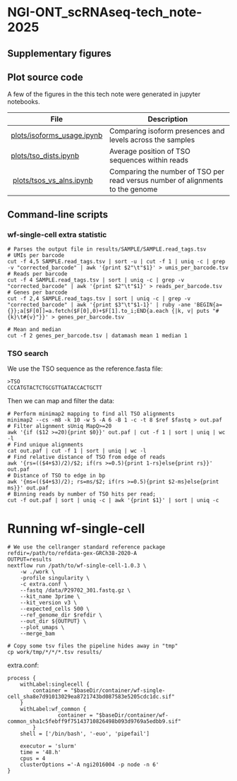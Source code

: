 # NGI-ONT_scRNAseq-tech_note-2025

## Supplementary figures

## Plot source code

A few of the figures in the this tech note were generated in jupyter notebooks. 

| File | Description |
| -------------------------- | ----------------------------------------------------------------------- |
| [plots/isoforms_usage.ipynb](plots/isoforms_usage.ipynb) | Comparing isoform presences and levels across the samples |
| [plots/tso_dists.ipynb](plots/tso_dists.ipynb) | Average position of TSO sequences within reads |
| [plots/tsos_vs_alns.ipynb](plots/tsos_vs_alns.ipynb) | Comparing the number of TSO per read versus number of alignments to the genome |


## Command-line scripts

### wf-single-cell extra statistic

```
# Parses the output file in results/SAMPLE/SAMPLE.read_tags.tsv
# UMIs per barcode
cut -f 4,5 SAMPLE.read_tags.tsv | sort -u | cut -f 1 | uniq -c | grep -v "corrected_barcode" | awk '{print $2"\t"$1}' > umis_per_barcode.tsv
# Reads per barcode
cut -f 4 SAMPLE.read_tags.tsv | sort | uniq -c | grep -v "corrected_barcode" | awk '{print $2"\t"$1}' > reads_per_barcode.tsv
# Genes per barcode
cut -f 2,4 SAMPLE.read_tags.tsv | sort | uniq -c | grep -v "corrected_barcode" | awk '{print $3"\t"$1-1}' | ruby -ane 'BEGIN{a={}};a[$F[0]]=a.fetch($F[0],0)+$F[1].to_i;END{a.each {|k, v| puts "#{k}\t#{v}"}}' > genes_per_barcode.tsv

# Mean and median
cut -f 2 genes_per_barcode.tsv | datamash mean 1 median 1 
```

### TSO search
We use the TSO sequence as the reference.fasta file:
```
>TSO
CCCATGTACTCTGCGTTGATACCACTGCTT
```

Then we can map and filter the data:
```
# Perform minimap2 mapping to find all TSO alignments
minimap2 --cs -m8 -k 10 -w 5 -A 6 -B 1 -c -t 8 $ref $fastq > out.paf
# Filter alignment sUniq MapQ>=20
awk '{if ($12 >=20){print $0}}' out.paf | cut -f 1 | sort | uniq | wc -l
# Find unique alignments 
cat out.paf | cut -f 1 | sort | uniq | wc -l
# Find relative distance of TSO from edge of reads
awk '{rs=(($4+$3)/2)/$2; if(rs >=0.5){print 1-rs}else{print rs}}'  out.paf
# Distance of TSO to edge in bp
awk '{ms=(($4+$3)/2); rs=ms/$2; if(rs >=0.5){print $2-ms}else{print ms}}' out.paf
# Binning reads by number of TSO hits per read;
cut -f out.paf | sort | uniq -c | awk '{print $1}' | sort | uniq -c
```

# Running wf-single-cell

```
# We use the cellranger standard reference package
refdir=/path/to/refdata-gex-GRCh38-2020-A
OUTPUT=results
nextflow run /path/to/wf-single-cell-1.0.3 \
    -w ./work \
    -profile singularity \
    -c extra.conf \
    --fastq /data/P29702_301.fastq.gz \
    --kit_name 3prime \
    --kit_version v3 \
    --expected_cells 500 \
    --ref_genome_dir $refdir \
    --out_dir ${OUTPUT} \
    --plot_umaps \
    --merge_bam

# Copy some tsv files the pipeline hides away in "tmp"
cp work/tmp/*/*/*.tsv results/
```

extra.conf:
```
process {
    withLabel:singlecell {
        container = "$baseDir/container/wf-single-cell_sha8e7d91013029ea8721743bd087583e5205cdc1dc.sif"
    }
    withLabel:wf_common {
                container = "$baseDir/container/wf-common_sha1c5febff9f75143710826498b093d9769a5edbb9.sif"
        }
    shell = ['/bin/bash', '-euo', 'pipefail']

    executor = 'slurm'
    time = '48.h'
    cpus = 4
    clusterOptions ='-A ngi2016004 -p node -n 6'
}
```

